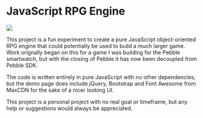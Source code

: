 # JavaScript RPG Engine

![](http://pre07.deviantart.net/5eaf/th/pre/f/2011/095/8/7/generic_rpg_roughs_by_supahbuttahtoast-d3dbopo.jpg)

This project is a fun experiment to create a pure JavaScript object-oriented RPG engine that could potentially be used to build a much larger game. Work orignally began on this for a game I was building for the Pebble smartwatch, but with the closing of Pebble it has now been decoupled from Pebble SDK.

The code is written entirely in pure JavaScript with no other dependencies, but the demo page does include jQuery, Bootstrap and Font Awesome from MaxCDN for the sake of a nicer looking UI.

This project is a personal project with no real goal or timeframe, but any help or suggestions would always be appreciated.
